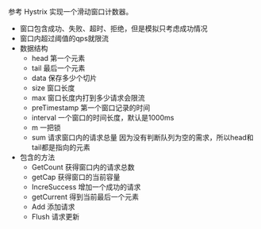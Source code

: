  参考 Hystrix 实现一个滑动窗口计数器。


- 窗口包含成功、失败、超时、拒绝，但是模拟只考虑成功情况
- 窗口内超过阈值的qps就限流
- 数据结构
    + head 第一个元素
    + tail 最后一个元素
    + data 保存多少个切片
    + size 窗口长度
    + max 窗口长度内打到多少请求会限流
    + preTimestamp 第一个窗口记录的时间
    + interval 一个窗口的时间长度，默认是1000ms
    + m  一把锁
    + sum 请求窗口内的请求总量
因为没有判断队列为空的需求，所以head和tail都是指向的元素
- 包含的方法
    + GetCount 获得窗口内的请求总数
    + getCap   获得窗口的当前容量
    + IncreSuccess  增加一个成功的请求
    + getCurrent  得到当前最后一个元素
    + Add  添加请求
    + Flush 请求更新
